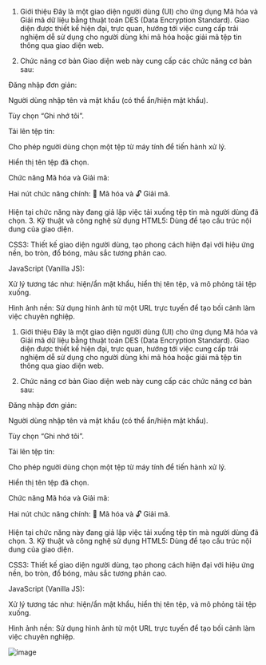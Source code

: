 1. Giới thiệu
Đây là một giao diện người dùng (UI) cho ứng dụng Mã hóa và Giải mã dữ liệu bằng thuật toán DES (Data Encryption Standard). Giao diện được thiết kế hiện đại, trực quan, hướng tới việc cung cấp trải nghiệm dễ sử dụng cho người dùng khi mã hóa hoặc giải mã tệp tin thông qua giao diện web.

2. Chức năng cơ bản
Giao diện web này cung cấp các chức năng cơ bản sau:

Đăng nhập đơn giản:

Người dùng nhập tên và mật khẩu (có thể ẩn/hiện mật khẩu).

Tùy chọn “Ghi nhớ tôi”.

Tải lên tệp tin:

Cho phép người dùng chọn một tệp từ máy tính để tiến hành xử lý.

Hiển thị tên tệp đã chọn.

Chức năng Mã hóa và Giải mã:

Hai nút chức năng chính: 🔐 Mã hóa và 🔓 Giải mã.

Hiện tại chức năng này đang giả lập việc tải xuống tệp tin mà người dùng đã chọn.
        3. Kỹ thuật và công nghệ sử dụng
HTML5: Dùng để tạo cấu trúc nội dung của giao diện.

CSS3: Thiết kế giao diện người dùng, tạo phong cách hiện đại với hiệu ứng nền, bo tròn, đổ bóng, màu sắc tương phản cao.

JavaScript (Vanilla JS):

Xử lý tương tác như: hiện/ẩn mật khẩu, hiển thị tên tệp, và mô phỏng tải tệp xuống.

Hình ảnh nền: Sử dụng hình ảnh từ một URL trực tuyến để tạo bối cảnh làm việc chuyên nghiệp.

1. Giới thiệu
Đây là một giao diện người dùng (UI) cho ứng dụng Mã hóa và Giải mã dữ liệu bằng thuật toán DES (Data Encryption Standard). Giao diện được thiết kế hiện đại, trực quan, hướng tới việc cung cấp trải nghiệm dễ sử dụng cho người dùng khi mã hóa hoặc giải mã tệp tin thông qua giao diện web.

2. Chức năng cơ bản
Giao diện web này cung cấp các chức năng cơ bản sau:

Đăng nhập đơn giản:

Người dùng nhập tên và mật khẩu (có thể ẩn/hiện mật khẩu).

Tùy chọn “Ghi nhớ tôi”.

Tải lên tệp tin:

Cho phép người dùng chọn một tệp từ máy tính để tiến hành xử lý.

Hiển thị tên tệp đã chọn.

Chức năng Mã hóa và Giải mã:

Hai nút chức năng chính: 🔐 Mã hóa và 🔓 Giải mã.

Hiện tại chức năng này đang giả lập việc tải xuống tệp tin mà người dùng đã chọn.
        3. Kỹ thuật và công nghệ sử dụng
HTML5: Dùng để tạo cấu trúc nội dung của giao diện.

CSS3: Thiết kế giao diện người dùng, tạo phong cách hiện đại với hiệu ứng nền, bo tròn, đổ bóng, màu sắc tương phản cao.

JavaScript (Vanilla JS):

Xử lý tương tác như: hiện/ẩn mật khẩu, hiển thị tên tệp, và mô phỏng tải tệp xuống.

Hình ảnh nền: Sử dụng hình ảnh từ một URL trực tuyến để tạo bối cảnh làm việc chuyên nghiệp.

![image](https://github.com/user-attachments/assets/a3f6e900-22b2-4c81-ac09-5abc52e84db0)
